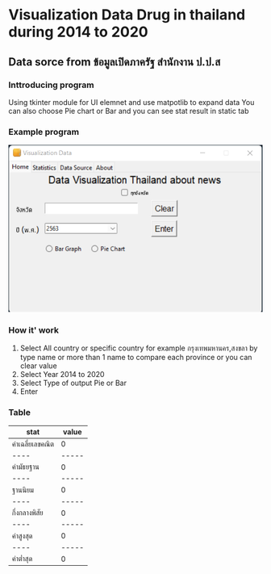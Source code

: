# Visualization Data Drug in thailand during 2014 to 2020 
## Data sorce from ข้อมูลเปิดภาครัฐ สำนักงาน ป.ป.ส

### Inttroducing program 
Using tkinter module for UI elemnet and use matpotlib to expand data
You can also choose Pie chart or Bar and you can see stat result in static tab

### Example program
!['Home'](docs/image/home1.png)

### How it' work
1. Select All country or specific country for example กรุงเทพมหานคร,สงขลา by type name or more than 1 name to compare each province or you can clear value
2. Select Year 2014 to 2020 
3. Select Type of output Pie or Bar
4. Enter 

### Table
|stat|value|
|----|-----|
|ค่าเฉลี่ยเลขคณิต|0|
|----|-----|
|ค่ามัธยฐาน|0|
|----|-----|
|ฐานนิยม|0|
|----|-----|
|กึ่งกลางพิสัย|0|
|----|-----|
|ค่าสูงสุด|0|
|----|-----|
|ค่าต่ำสุด|0|
